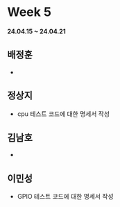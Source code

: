 # Week 5
**24.04.15 ~ 24.04.21**
   
## 배정훈   
*  
## 정상지   
*  cpu 테스트 코드에 대한 명세서 작성
## 김남호   
*  
## 이민성   
*  GPIO 테스트 코드에 대한 명세서 작성
